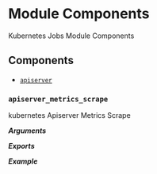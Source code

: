# Module Components

Kubernetes Jobs Module Components

## Components

- [`apiserver`](#apiserver_metrics_scrape)

### `apiserver_metrics_scrape`

kubernetes Apiserver Metrics Scrape

***Arguments***

***Exports***

***Example***
